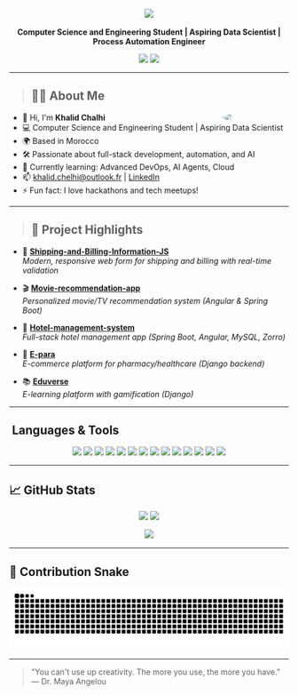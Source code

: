 <!-- Animated Header Banner -->
<p align="center">
  <img src="https://capsule-render.vercel.app/api?type=waving&color=gradient&height=120&section=header&text=Hi%20I'm%20Khalid%20Chalhi!&fontSize=35&animation=fadeIn" />
</p>

<p align="center">
  <b>Computer Science and Engineering Student | Aspiring Data Scientist | Process Automation Engineer</b>
</p>

<!-- Social Icons Row -->
<p align="center">
  <a href="https://www.linkedin.com/in/khalid-chalhi/"><img src="https://cdn.jsdelivr.net/gh/devicons/devicon/icons/linkedin/linkedin-original.svg" width="40" /></a>
  <a href="mailto:khalid.chelhi@outlook.fr"><img src="https://cdn.jsdelivr.net/gh/devicons/devicon/icons/google/google-original.svg" width="40" /></a>
</p>

---

> ## 🧑‍💻 About Me

<img align="right" src="https://avatars.githubusercontent.com/u/134404057?v=4" width="120" style="border-radius:50%;margin-left:20px;"/>

- 👋 Hi, I'm **Khalid Chalhi**
- 💻 Computer Science and Engineering Student | Aspiring Data Scientist
- 🌍 Based in Morocco
- 🛠️ Passionate about full-stack development, automation, and AI
- 🌱 Currently learning: Advanced DevOps, AI Agents, Cloud
- 📫 [khalid.chelhi@outlook.fr](mailto:khalid.chelhi@outlook.fr) | [LinkedIn](https://www.linkedin.com/in/khalid-chalhi/)
- ⚡ Fun fact: I love hackathons and tech meetups!

---

> ## 🚀 Project Highlights

- 📝 [**Shipping-and-Billing-Information-JS**](https://github.com/kahliidc3/Shipping-and-Billing-Information-JS)  
  _Modern, responsive web form for shipping and billing with real-time validation_

- 🎬 [**Movie-recommendation-app**](https://github.com/kahliidc3/Movie-recommendation-app)  
  _Personalized movie/TV recommendation system (Angular & Spring Boot)_

- 🏨 [**Hotel-management-system**](https://github.com/kahliidc3/Hotel-management-system)  
  _Full-stack hotel management app (Spring Boot, Angular, MySQL, Zorro)_

- 🛒 [**E-para**](https://github.com/kahliidc3/E-para)  
  _E-commerce platform for pharmacy/healthcare (Django backend)_

- 📚 [**Eduverse**](https://github.com/kahliidc3/Eduverse)  
  _E-learning platform with gamification (Django)_

---

## ️ Languages & Tools
<p align="center">
  <img src="https://raw.githubusercontent.com/marwin1991/profile-technology-icons/refs/heads/main/icons/python.png" width="40"/>
  <img src="https://raw.githubusercontent.com/marwin1991/profile-technology-icons/refs/heads/main/icons/javascript.png" width="40"/>
  <img src="https://raw.githubusercontent.com/marwin1991/profile-technology-icons/refs/heads/main/icons/typescript.png" width="40"/>
  <img src="https://raw.githubusercontent.com/marwin1991/profile-technology-icons/refs/heads/main/icons/angular.png" width="40"/>
  <img src="https://raw.githubusercontent.com/marwin1991/profile-technology-icons/refs/heads/main/icons/docker.png" width="40"/>
  <img src="https://raw.githubusercontent.com/marwin1991/profile-technology-icons/refs/heads/main/icons/postgresql.png" width="40"/>
  <img src="https://raw.githubusercontent.com/marwin1991/profile-technology-icons/refs/heads/main/icons/mysql.png" width="40"/>
  <img src="https://raw.githubusercontent.com/marwin1991/profile-technology-icons/refs/heads/main/icons/fastapi.png" width="40"/>
  <img src="https://raw.githubusercontent.com/marwin1991/profile-technology-icons/refs/heads/main/icons/github.png" width="40"/>
  <img src="https://raw.githubusercontent.com/marwin1991/profile-technology-icons/refs/heads/main/icons/kubernetes.png" width="40"/>
  <img src="https://raw.githubusercontent.com/marwin1991/profile-technology-icons/refs/heads/main/icons/redis.png" width="40"/>
  <img src="https://raw.githubusercontent.com/marwin1991/profile-technology-icons/refs/heads/main/icons/c.png" width="40"/>
  <img src="https://raw.githubusercontent.com/marwin1991/profile-technology-icons/refs/heads/main/icons/c++.png" width="40"/>
  <img src="https://raw.githubusercontent.com/marwin1991/profile-technology-icons/refs/heads/main/icons/java.png" width="40"/>
</p>

---

## 📈 GitHub Stats
<p align="center">
  <img src="https://github-readme-stats.vercel.app/api?username=kahliidc3&show_icons=true&theme=radical" width="350"/>
  <img src="https://streak-stats.demolab.com?user=kahliidc3&theme=radical" width="350"/>
</p>
<p align="center">
  <img src="https://github-readme-stats.vercel.app/api/top-langs/?username=kahliidc3&layout=compact" width="350"/>
</p>

---

## 🐍 Contribution Snake
<p align="center">
  <img src="https://github.com/kahliidc3/kahliidc3/blob/output/github-contribution-grid-snake.svg" alt="snake gif"/>
</p>

---

> "You can't use up creativity. The more you use, the more you have."  
> — Dr. Maya Angelou

<!--
**kahliidc3/kahliidc3** is a ✨ _special_ ✨ repository because its `README.md` (this file) appears on your GitHub profile.
-->
